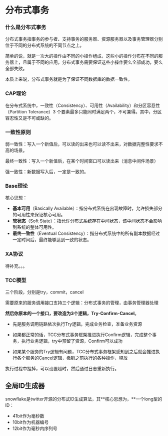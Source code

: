 # 分布式事务

### **什么是分布式事务**

分布式事务指事务的参与者、支持事务的服务器、资源服务器以及事务管理器分别位于不同的分布式系统的不同节点之上。

简单的说，就是一次大的操作由不同的小操作组成，这些小的操作分布在不同的服务器上，且属于不同的应用，分布式事务需要保证这些小操作要么全部成功，要么全部失败。

本质上来说，分布式事务就是为了保证不同数据库的数据一致性。

### CAP理论

在分布式系统中，一致性（Consistency）、可用性（Availability）和分区容忍性（Partition Tolerance）3 个要素最多只能同时满足两个，不可兼得。其中，分区容忍性又是不可或缺的。

### 一致性原则

弱一致性：写入一个新值后，可以读的出来也可以读不出来，对数据完整性要求不高的场景。

最终一致性：写入一个新值后，在某个时间窗口可以读出来（消息中间件场景）

强一致性：新数据写入后，一定是一致的。

### Base理论

核心思想：

- **基本可用**（Basically Available）：指分布式系统在出现故障时，允许损失部分的可用性来保证核心可用。
- **软状态**（Soft State）：指允许分布式系统存在中间状态，该中间状态不会影响到系统的整体可用性。
- **最终一致性**（Eventual Consistency）：指分布式系统中的所有副本数据经过一定时间后，最终能够达到一致的状态。

### XA协议

待补充。。。

### TCC模型

三个阶段，分别是try，commit，cancel

需要原来的服务调用接口支持三个逻辑：分布式事务的管理，由事务管理器处理

**然后你原本的一个接口，要改造为3个逻辑，Try-Confirm-Cancel**。

- 先是服务调用链路依次执行Try逻辑，完成业务检查，准备业务资源

- 如果都正常的话，TCC分布式事务框架推进执行Confirm逻辑，完成整个事务，执行业务逻辑，try中预留了资源，Confirm可以成功

- 如果某个服务的Try逻辑有问题，TCC分布式事务框架感知到之后就会推进执行各个服务的Cancel逻辑，撤销之前执行的各种操作，释放

执行过程中挂掉，可以设置超时，然后通过日志重新执行。

## 全局ID生成器

snowflake是twitter开源的分布式ID生成算法，其**核心思想为，**一个long型的ID：

- 41bit作为毫秒数
- 10bit作为机器编号
- 12bit作为毫秒内序列号

